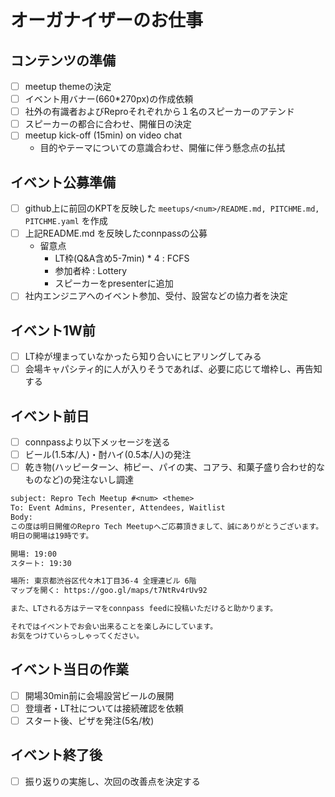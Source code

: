 # オーガナイザーのお仕事

## コンテンツの準備

- [ ] meetup themeの決定
- [ ] イベント用バナー(660*270px)の作成依頼
- [ ] 社外の有識者およびReproそれぞれから１名のスピーカーのアテンド
- [ ] スピーカーの都合に合わせ、開催日の決定
- [ ] meetup kick-off (15min) on video chat
  - 目的やテーマについての意識合わせ、開催に伴う懸念点の払拭

## イベント公募準備

- [ ] github上に前回のKPTを反映した `meetups/<num>/README.md, PITCHME.md, PITCHME.yaml` を作成
- [ ] 上記README.md を反映したconnpassの公募
  - 留意点
    - LT枠(Q&A含め5-7min) * 4 : FCFS
    - 参加者枠 : Lottery
    - スピーカーをpresenterに追加
- [ ] 社内エンジニアへのイベント参加、受付、設営などの協力者を決定

## イベント1W前

- [ ] LT枠が埋まっていなかったら知り合いにヒアリングしてみる
- [ ] 会場キャパシティ的に人が入りそうであれば、必要に応じて増枠し、再告知する

## イベント前日

- [ ] connpassより以下メッセージを送る
- [ ] ビール(1.5本/人)・酎ハイ(0.5本/人)の発注
- [ ] 乾き物(ハッピーターン、柿ピー、パイの実、コアラ、和菓子盛り合わせ的なものなど)の発注ないし調達

```txt
subject: Repro Tech Meetup #<num> <theme>
To: Event Admins, Presenter, Attendees, Waitlist
Body:
この度は明日開催のRepro Tech Meetupへご応募頂きまして、誠にありがとうございます。
明日の開場は19時です。

開場: 19:00
スタート: 19:30

場所: 東京都渋谷区代々木1丁目36-4 全理連ビル 6階
マップを開く: https://goo.gl/maps/t7NtRv4rUv92

また、LTされる方はテーマをconnpass feedに投稿いただけると助かります。

それではイベントでお会い出来ることを楽しみにしています。
お気をつけていらっしゃってください。
```

## イベント当日の作業

- [ ] 開場30min前に会場設営ビールの展開
- [ ] 登壇者・LT社については接続確認を依頼
- [ ] スタート後、ピザを発注(5名/枚)

## イベント終了後

- [ ] 振り返りの実施し、次回の改善点を決定する

